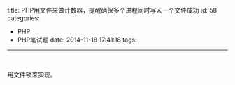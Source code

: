 title: PHP用文件来做计数器，提醒确保多个进程同时写入一个文件成功
id: 58
categories:
  - PHP
  - PHP笔试题
date: 2014-11-18 17:41:18
tags:
---

&nbsp;

用文件锁来实现。

&nbsp;

&nbsp;
